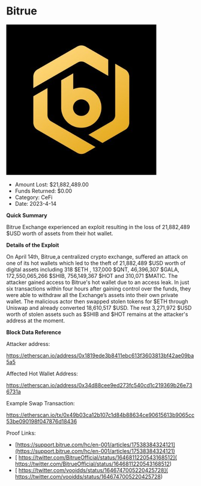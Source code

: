 # Bitrue
![Bitrue](/rektimages/Bitrue.png)
- Amount Lost: $21,882,489.00
- Funds Returned: $0.00
- Category: CeFi
- Date: 2023-4-14

**Quick Summary**

Bitrue Exchange experienced an exploit resulting in the loss of 21,882,489 $USD worth of assets from their hot wallet.

  


 **Details of the Exploit**

On April 14th, Bitrue,a centralized crypto exchange, suffered an attack on one of its hot wallets which led to the theft of 21,882,489 $USD worth of digital assets including 318 $ETH , 137,000 $QNT, 46,396,307 $GALA, 172,550,065,266 $SHIB, 756,149,367 $HOT and 310,071 $MATIC. The attacker gained access to Bitrue's hot wallet due to an access leak. In just six transactions within four hours after gaining control over the funds, they were able to withdraw all the Exchange’s assets into their own private wallet. The malicious actor then swapped stolen tokens for $ETH through Uniswap and already converted 18,610,517 $USD. The rest 3,271,972 $USD worth of stolen assets such as $SHIB and $HOT remains at the attacker's address at the moment.

  


 **Block Data Reference**

Attacker address:

https://etherscan.io/address/0x1819ede3b8411ebc613f3603813bf42ae09ba5a5

  


Affected Hot Wallet Address:

https://etherscan.io/address/0x34d88cee9ed273fc540cd1c219369b26e736731a

  


Example Swap Transaction:

https://etherscan.io/tx/0x49b03ca12b107c1d84b88634ce90615613b9065cc53be090198f047876d18436


Proof Links:
- [https://support.bitrue.com/hc/en-001/articles/17538384324121](https://support.bitrue.com/hc/en-001/articles/17538384324121)
- [ https://twitter.com/BitrueOfficial/status/1646811220543168512]( https://twitter.com/BitrueOfficial/status/1646811220543168512)
- [ https://twitter.com/vooidds/status/1646747005220425728]( https://twitter.com/vooidds/status/1646747005220425728)


